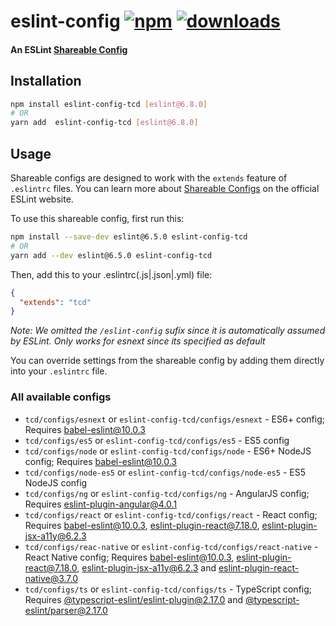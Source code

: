 # eslint-config [![npm][npm-image]][npm-url] [![downloads][downloads-image]][downloads-url]

#### An ESLint [Shareable Config][shareable-configs-url]

## Installation

```sh
npm install eslint-config-tcd [eslint@6.8.0]
# OR
yarn add  eslint-config-tcd [eslint@6.8.0]
```

## Usage

Shareable configs are designed to work with the `extends` feature of `.eslintrc` files.
You can learn more about
[Shareable Configs][shareable-configs-url] on the
official ESLint website.

To use this shareable config, first run this:

```sh
npm install --save-dev eslint@6.5.0 eslint-config-tcd
# OR
yarn add --dev eslint@6.5.0 eslint-config-tcd
```

Then, add this to your .eslintrc(.js|.json|.yml) file:

```json
{
  "extends": "tcd"
}
```

*Note: We omitted the `/eslint-config` sufix since it is automatically assumed by ESLint. Only works for esnext since its specified as default*

You can override settings from the shareable config by adding them directly into your
`.eslintrc` file.

### All available configs

* `tcd/configs/esnext` or `eslint-config-tcd/configs/esnext` - ES6+ config; Requires [babel-eslint@10.0.3][babel-eslint]
* `tcd/configs/es5` or `eslint-config-tcd/configs/es5` - ES5 config
* `tcd/configs/node` or `eslint-config-tcd/configs/node` - ES6+ NodeJS config; Requires [babel-eslint@10.0.3][babel-eslint]
* `tcd/configs/node-es5` or `eslint-config-tcd/configs/node-es5` - ES5 NodeJS config
* `tcd/configs/ng` or `eslint-config-tcd/configs/ng` - AngularJS config; Requires [eslint-plugin-angular@4.0.1][eslint-plugin-angular]
* `tcd/configs/react` or `eslint-config-tcd/configs/react` - React config; Requires [babel-eslint@10.0.3][babel-eslint], [eslint-plugin-react@7.18.0][eslint-plugin-react], [eslint-plugin-jsx-a11y@6.2.3][eslint-plugin-jsx-a11y]
* `tcd/configs/reac-native` or `eslint-config-tcd/configs/react-native` - React Native config; Requires [babel-eslint@10.0.3][babel-eslint], [eslint-plugin-react@7.18.0][eslint-plugin-react], [eslint-plugin-jsx-a11y@6.2.3][eslint-plugin-jsx-a11y] and [eslint-plugin-react-native@3.7.0][eslint-plugin-react-native]
* `tcd/configs/ts` or `eslint-config-tcd/configs/ts` - TypeScript config; Requires [@typescript-eslint/eslint-plugin@2.17.0][@typescript-eslint/eslint-plugin] and [@typescript-eslint/parser@2.17.0][@typescript-eslint/parser]



[//]: # (URLs)

[//]: # (main)

[npm-image]: https://img.shields.io/npm/v/eslint-config-tcd.svg
[npm-url]: https://npmjs.org/package/eslint-config-tcd
[downloads-image]: https://img.shields.io/npm/dm/eslint-config-tcd.svg
[downloads-url]: https://npmjs.org/package/eslint-config-tcd
[shareable-configs-url]: http://eslint.org/docs/developer-guide/shareable-configs

[//]: # (other)

[babel-eslint]: https://www.npmjs.com/package/babel-eslint
[eslint-plugin-angular]: https://www.npmjs.com/package/eslint-plugin-angular
[eslint-plugin-react]: https://www.npmjs.com/package/eslint-plugin-react
[eslint-plugin-jsx-a11y]: https://www.npmjs.com/package/eslint-plugin-jsx-a11y
[@typescript-eslint/parser]: https://www.npmjs.com/package/@typescript-eslint/parser
[@typescript-eslint/eslint-plugin]: https://www.npmjs.com/package/@typescript-eslint/eslint-plugin
[eslint-plugin-react-native]: https://www.npmjs.com/package/eslint-plugin-react-native

